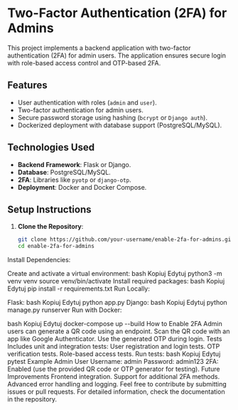 # Two-Factor Authentication (2FA) for Admins

This project implements a backend application with two-factor authentication (2FA) for admin users. The application ensures secure login with role-based access control and OTP-based 2FA.

## Features
- User authentication with roles (`admin` and `user`).
- Two-factor authentication for admin users.
- Secure password storage using hashing (`bcrypt` or `Django auth`).
- Dockerized deployment with database support (PostgreSQL/MySQL).

## Technologies Used
- **Backend Framework**: Flask or Django.
- **Database**: PostgreSQL/MySQL.
- **2FA**: Libraries like `pyotp` or `django-otp`.
- **Deployment**: Docker and Docker Compose.

## Setup Instructions
1. **Clone the Repository**:
   ```bash
   git clone https://github.com/your-username/enable-2fa-for-admins.git
   cd enable-2fa-for-admins
Install Dependencies:

Create and activate a virtual environment:
bash
Kopiuj
Edytuj
python3 -m venv venv
source venv/bin/activate
Install required packages:
bash
Kopiuj
Edytuj
pip install -r requirements.txt
Run Locally:

Flask:
bash
Kopiuj
Edytuj
python app.py
Django:
bash
Kopiuj
Edytuj
python manage.py runserver
Run with Docker:

bash
Kopiuj
Edytuj
docker-compose up --build
How to Enable 2FA
Admin users can generate a QR code using an endpoint.
Scan the QR code with an app like Google Authenticator.
Use the generated OTP during login.
Tests
Includes unit and integration tests:
User registration and login tests.
OTP verification tests.
Role-based access tests.
Run tests:
bash
Kopiuj
Edytuj
pytest
Example Admin User
Username: admin
Password: admin123
2FA: Enabled (use the provided QR code or OTP generator for testing).
Future Improvements
Frontend integration.
Support for additional 2FA methods.
Advanced error handling and logging.
Feel free to contribute by submitting issues or pull requests. For detailed information, check the documentation in the repository.
